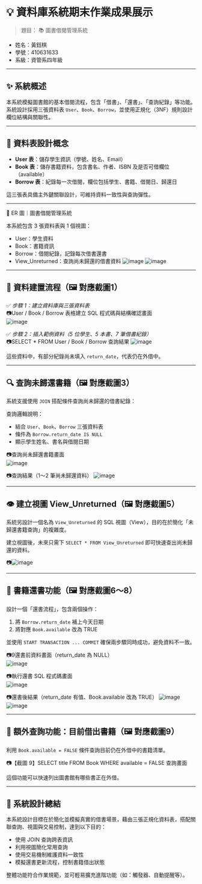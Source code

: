 #  💡 資料庫系統期末作業成果展示

>  題目： 📚 圖書借閱管理系統
- 姓名：黃鈺棋  
- 學號：410631633  
- 系級：資管系四年級  

---

## ✨ 系統概述

本系統模擬圖書館的基本借閱流程，包含「借書」、「還書」、「查詢紀錄」等功能。  
系統設計採用三張資料表 `User`、`Book`、`Borrow`，並使用正規化（3NF）規則設計欄位結構與關聯性。

---

## 📁 資料表設計概念

- **User 表**：儲存學生資訊（學號、姓名、Email）
- **Book 表**：儲存書籍資料，包含書名、作者、ISBN 及是否可借欄位（available）
- **Borrow 表**：紀錄每一次借閱，欄位包括學生、書籍、借閱日、歸還日

這三張表具備主外鍵關聯設計，可維持資料一致性與查詢彈性。

---

📘 ER 圖｜圖書借閱管理系統

本系統包含 3 張資料表與 1 個視圖：
- User：學生資料
- Book：書籍資訊
- Borrow：借閱紀錄，記錄每次借書還書
- View_Unreturned：查詢尚未歸還的借書資料
![image](https://hackmd.io/_uploads/B1_m8uSElx.png)
![image](https://hackmd.io/_uploads/rkqm8OS4gl.png)

---

## 🔨 資料建置流程（🖼 對應截圖1）

✅ *步驟 1：建立資料庫與三張資料表*  
📷User / Book / Borrow 表格建立 SQL 程式碼與結構確認畫面  
![image](https://hackmd.io/_uploads/HJXYMuHVlg.png)


✅ *步驟 2：插入範例資料（5 位學生、5 本書、7 筆借書紀錄）*  
📷SELECT * FROM User / Book / Borrow 查詢結果
![image](https://hackmd.io/_uploads/S183GOSEle.png)


這些資料中，有部分紀錄尚未填入 `return_date`，代表仍在外借中。

---

## 🔍 查詢未歸還書籍（🖼 對應截圖3）

系統支援使用 `JOIN` 搭配條件查詢尚未歸還的借書紀錄：

查詢邏輯說明：
- 結合 `User`、`Book`、`Borrow` 三張資料表
- 條件為 `Borrow.return_date IS NULL`
- 顯示學生姓名、書名與借閱日期

📷查詢尚未歸還書籍畫面  
![image](https://hackmd.io/_uploads/S1m-XdSVgg.png)

📷查詢結果（1～2 筆尚未歸還資料）
![image](https://hackmd.io/_uploads/HJkmmuHVee.png)

---

## 👁 建立視圖 View_Unreturned（🖼 對應截圖5）

系統另設計一個名為 `View_Unreturned` 的 SQL 視圖（View），目的在於簡化「未歸還書籍查詢」的複雜度。

建立視圖後，未來只需下 `SELECT * FROM View_Unreturned` 即可快速查出尚未歸還的資料。

📷![image](https://hackmd.io/_uploads/rk4WE_SEee.png)


---

## 🔁 書籍還書功能（🖼 對應截圖6～8）

設計一個「還書流程」，包含兩個操作：
1. 將 `Borrow.return_date` 補上今天日期
2. 將對應 `Book.available` 改為 TRUE

並使用 `START TRANSACTION ... COMMIT` 確保兩步驟同時成功，避免資料不一致。

📷9還書前資料畫面（return_date 為 NULL）  
![image](https://hackmd.io/_uploads/SJ-FVuHNel.png)

📷執行還書 SQL 程式碼畫面  
![image](https://hackmd.io/_uploads/r16mSdSEeg.png)

📷還書後結果（return_date 有值、Book.available 改為 TRUE）
![image](https://hackmd.io/_uploads/HJg5HOHNee.png)
![image](https://hackmd.io/_uploads/HyZjH_SElx.png)


---

## 📌 額外查詢功能：目前借出書籍（🖼 對應截圖9）

利用 `Book.available = FALSE` 條件查詢目前仍在外借中的書籍清單。

📷【截圖 9】SELECT title FROM Book WHERE available = FALSE 查詢畫面

這個功能可以快速列出圖書館有哪些書正在外借。

---

## 💬 系統設計總結

本系統設計目標在於簡化並模擬真實的借書場景，藉由三張正規化資料表，搭配關聯查詢、視圖與交易控制，達到以下目的：

- 使用 JOIN 查詢跨表資訊  
- 利用視圖簡化常用查詢  
- 使用交易機制維護資料一致性  
- 模擬還書更新流程，控制書籍借出狀態  

整體功能符合作業規範，並可輕易擴充進階功能（如：觸發器、自動提醒等）。




